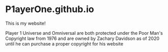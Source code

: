 # P1ayerOne.github.io
 This is my website!

Player 1 Universe and Omniversal are both protected under the Poor Man's Copyright law from 1976 and are owned by Zachary Davidson as of 2020 until he can purchase a proper copyright for his website